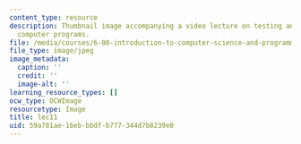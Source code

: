 ```yaml
---
content_type: resource
description: Thumbnail image accompanying a video lecture on testing and debugging
  computer programs.
file: /media/courses/6-00-introduction-to-computer-science-and-programming-fall-2008/59a781ae16ebbbdfb777344d7b8239e0_lec11.jpg
file_type: image/jpeg
image_metadata:
  caption: ''
  credit: ''
  image-alt: ''
learning_resource_types: []
ocw_type: OCWImage
resourcetype: Image
title: lec11
uid: 59a781ae-16eb-bbdf-b777-344d7b8239e0
---
```

